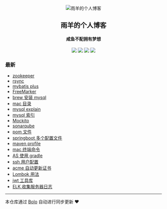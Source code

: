 <p align="center"><img alt="雨羊的个人博客" src="https://b3logfile.com/file/2021/01/4087334-f4f28b3b.png"></p><h2 align="center">
雨羊的个人博客
</h2>

<h4 align="center">咸鱼不配拥有梦想</h4>
<p align="center"><a title="雨羊的个人博客" target="_blank" href="https://github.com/Rainsheep/bolo-blog"><img src="https://img.shields.io/github/last-commit/Rainsheep/bolo-blog.svg?style=flat-square&color=FF9900"></a>
<a title="GitHub repo size in bytes" target="_blank" href="https://github.com/Rainsheep/bolo-blog"><img src="https://img.shields.io/github/repo-size/Rainsheep/bolo-blog.svg?style=flat-square"></a>
<a title="Bolo Version" target="_blank" href="https://github.com/adlered/bolo-solo"><img src="https://img.shields.io/badge/bolo-v2.5 稳定版-f1e05a.svg?style=flat-square&color=blueviolet"></a>
<a title="Hits" target="_blank" href="https://github.com/88250/hits"><img src="https://hits.b3log.org/Rainsheep/bolo-blog.svg"></a></p>

### 最新

* [zookeeper](https://www.rainsheep.cn/articles/2022/01/17/1642351850649.html)
* [rsync](https://www.rainsheep.cn/articles/2022/01/16/1642341661589.html)
* [mybatis plus](https://www.rainsheep.cn/articles/2022/01/16/1642264395147.html)
* [FreeMarker](https://www.rainsheep.cn/articles/2022/01/15/1642217611237.html)
* [brew 安装 mysql](https://www.rainsheep.cn/articles/2022/01/14/1642143946987.html)
* [mac 目录](https://www.rainsheep.cn/articles/2022/01/14/1642139564007.html)
* [mysql explain](https://www.rainsheep.cn/articles/2022/01/13/1642067723134.html)
* [mysql 索引](https://www.rainsheep.cn/articles/2022/01/13/1642066741987.html)
* [Mockito](https://www.rainsheep.cn/articles/2022/01/12/1641958671741.html)
* [sonarqube](https://www.rainsheep.cn/articles/2022/01/09/1641711936805.html)
* [pom 文件](https://www.rainsheep.cn/articles/2021/12/30/1640862588650.html)
* [springboot  多个配置文件](https://www.rainsheep.cn/articles/2021/12/30/1640862154579.html)
* [maven profile](https://www.rainsheep.cn/articles/2021/12/30/1640861247161.html)
* [mac 终端命令](https://www.rainsheep.cn/articles/2021/12/22/1640145229491.html)
* [AS 使用 gradle](https://www.rainsheep.cn/articles/2021/11/17/1637129928168.html)
* [ssh 用户配置](https://www.rainsheep.cn/articles/2021/11/12/1636717848438.html)
* [acme 自动更新证书](https://www.rainsheep.cn/articles/2021/10/28/1635391790959.html)
* [Lombok 用法](https://www.rainsheep.cn/articles/2021/10/27/1635312194084.html)
* [jwt 工具库](https://www.rainsheep.cn/articles/2021/10/27/1635303701772.html)
* [ELK 收集服务器日志](https://www.rainsheep.cn/articles/2021/10/26/1635249927038.html)



---

本仓库通过 [Bolo](https://github.com/adlered/bolo-solo) 自动进行同步更新 ❤️ 